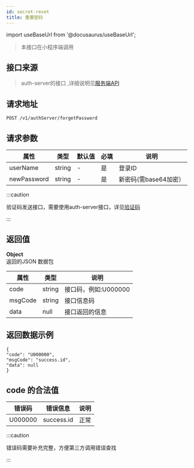 ```yaml
---
id: secret-reset
title: 重置密码
---
```


import useBaseUrl from '@docusaurus/useBaseUrl';

> 本接口在小程序端调用

## 接口来源

>auth-server的接口 ,详细说明见[服务端API](/specification.md)


## 请求地址
``` 
POST /v1/authServer/forgetPassword
```
## 请求参数

|属性|类型|默认值|必填|说明|
|----|----|----|-----|----|
|userName|string|-|是|登录ID|
|newPassword|string|-|是|新密码(需base64加密）|

:::caution

验证码发送接口，需要使用auth-server接口，详见[验证码](/base-user/send-code.md)

:::

## 返回值
<b>Object</b>  
返回的JSON 数据包

|属性|类型|说明|
|----|----|----|
|code|string|接口码，例如:U000000|
|msgCode|string|接口信息码|
|data|null|接口返回的信息|


## 返回数据示例
```
{
"code": "U000000",
"msgCode": "success.id",
"data": null
}
```
## code 的合法值
|错误码|错误信息|说明|
|----|----|----|
|U000000|success.id|正常|


:::caution

错误码需要补充完整，方便第三方调用错误查找

:::

